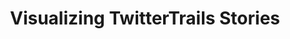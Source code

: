 ---
title: "Visualizing TwitterTrails Stories"
duration: "2018.1 - 2018.10"
excerpt: "[TwitterTrails](http://twittertrails.com) is a tool that allows members of the media to track the trustworthiness of stories shared on Twitter co-built by [Panagiotis Metaxas](https://cs.wellesley.edu/~pmetaxas/) at Wellesley College. My prototype visualizes the stories (circles) and their tags (linked lines connecting the circles to the dots on the outer bigger circle) alongside their magnitudes of spread (sizes of circles) and levels of trustworthiness (blue=undisputed, red=doubtful) as determined by TwitterTrails' algorithm. With this interactive visualization, users are able to focus on stories/tags of their interest through the filtering mechanism and interpret metrics of a story more easily without examining its associated tweets."
collection: portfolio
thesis: 
code:
poster: https://www.dropbox.com/s/vd4q6x86uldjwgu/2018_TwitterTrails.pdf?dl=0
image: twittertrails.png
---